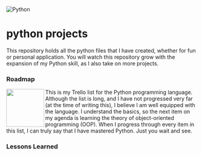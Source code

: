 
![Python](https://github.com/dragonbough/python/assets/99271006/83e718f3-1927-431d-adbd-6f808fc2330d)



# python projects

This repository holds all the python files that I have created, whether for fun or personal application. You will watch this repository grow with the expansion of my Python skill, as I also take on more projects.

### Roadmap

<img align="left" width="100" height="100" src="https://i.imgur.com/KhG7V9q.png">

This is my Trello list for the Python programming language. Although the list is long, and I have not progressed very far (at the time of writing this), I believe I am well equipped with the language. I understand the basics, so the next item on my agenda is learning the theory of object-oriented programming (OOP). When I progress through every item in this list, I can truly say that I have mastered Python. Just you wait and see.
### Lessons Learned



